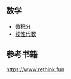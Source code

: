 ## 数学
- [微积分](https://www.bilibili.com/video/BV1qW411N7FU/?spm_id_from=333.337.search-card.all.click&vd_source=6a896639c8578a7e9af1be998de79ad0)
- [线性代数](https://www.bilibili.com/video/BV1ys411472E/?spm_id_from=333.1387.homepage.video_card.click&vd_source=4c918a043c22277de12ecfb2ce4883dc)


## 参考书籍
https://www.rethink.fun
